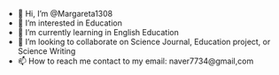 - 👋 Hi, I’m @Margareta1308
- 👀 I’m interested in Education
- 🌱 I’m currently learning in English Education
- 💞️ I’m looking to collaborate on Science Journal, Education project, or Science Writing
- 📫 How to reach me contact to my email: naver7734@gmail,com

<!---
Margareta1308/Margareta1308 is a ✨ special ✨ repository because its `README.md` (this file) appears on your GitHub profile.
You can click the Preview link to take a look at your changes.
--->
